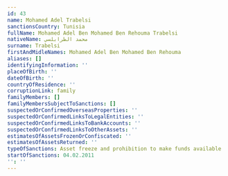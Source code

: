 ```yaml
---
id: 43
name: Mohamed Adel Trabelsi
sanctionsCountry: Tunisia
fullName: Mohamed Adel Ben Mohamed Ben Rehouma Trabelsi
nativeName: محمد الطرابلسي
surname: Trabelsi
firstAndMidleNames: Mohamed Adel Ben Mohamed Ben Rehouma
aliases: []
identifyingInformation: ''
placeOfBirth: ''
dateOfBirth: ''
countryOfResidence: ''
corruptionLink: family
familyMembers: []
familyMembersSubjectToSanctions: []
suspectedOrConfirmedOverseasProperties: ''
suspectedOrConfirmedLinksToLegalEntities: ''
suspectedOrConfirmedLinksToBankAccounts: ''
suspectedOrConfirmedLinksToOtherAssets: ''
estimatesOfAssetsFrozenOrConfiscated: ''
estimatesOfAssetsReturned: ''
typeOfSanctions: Asset freeze and prohibition to make funds available
startOfSanctions: 04.02.2011
'': ''
---
```


